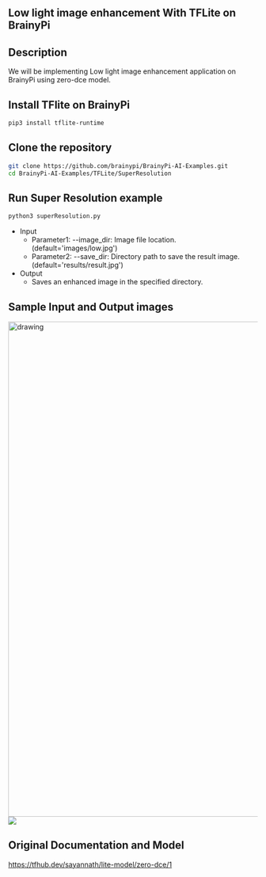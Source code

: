 ## Low light image enhancement With TFLite on BrainyPi 
## Description
We will be implementing  Low light image enhancement application on BrainyPi using zero-dce model.

## Install TFlite on BrainyPi
```sh
pip3 install tflite-runtime
```

## Clone the repository
  ```sh
  git clone https://github.com/brainypi/BrainyPi-AI-Examples.git
  cd BrainyPi-AI-Examples/TFLite/SuperResolution
  ```

## Run Super Resolution example
```sh
python3 superResolution.py 
```

- Input
  - Parameter1: --image_dir: Image file location. (default='images/low.jpg')
  - Parameter2: --save_dir: Directory path to save the result image. (default='results/result.jpg')
- Output
  - Saves an enhanced image in the specified directory. 
  
 ## Sample Input and Output images
<img src="images/low.jpg" alt="drawing" width="1000"/>
<img src="results/result.jpg" />
  
## Original Documentation and Model
https://tfhub.dev/sayannath/lite-model/zero-dce/1
